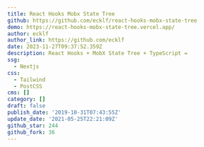 ```yaml
---
title: React Hooks Mobx State Tree
github: https://github.com/ecklf/react-hooks-mobx-state-tree
demo: https://react-hooks-mobx-state-tree.vercel.app/
author: ecklf
author_link: https://github.com/ecklf
date: 2023-11-27T09:37:52.359Z
description: React Hooks + MobX State Tree + TypeScript =
ssg:
  - Nextjs
css:
  - Tailwind
  - PostCSS
cms: []
category: []
draft: false
publish_date: '2019-10-31T07:43:55Z'
update_date: '2021-05-25T22:21:09Z'
github_star: 244
github_fork: 36
---
```

